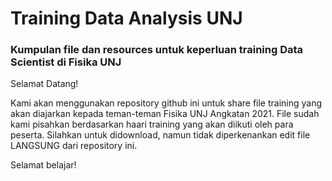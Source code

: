 # Training Data Analysis UNJ
### Kumpulan file dan resources untuk keperluan training Data Scientist di Fisika UNJ

Selamat Datang!

Kami akan menggunakan repository github ini untuk share file training yang akan diajarkan kepada teman-teman Fisika UNJ Angkatan 2021.
File sudah kami pisahkan berdasarkan haari training yang akan diikuti oleh para peserta.
Silahkan untuk didownload, namun tidak diperkenankan edit file LANGSUNG dari repository ini.

Selamat belajar!
